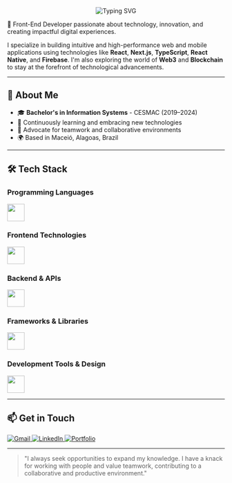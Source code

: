 <div align="center">
  <img src="https://readme-typing-svg.herokuapp.com?font=Fira+Code&weight=500&size=40&pause=1000&color=089cd1&center=true&vCenter=true&random=false&width=600&height=100&lines=Hello,+I'm+Pedro+Moura;Front-End+Developer;Web+%26+Mobile+Enthusiast" alt="Typing SVG" />
</div>

<!--
<div align="center">
  <img src="https://github-readme-stats.vercel.app/api?username=peedromoura&show_icons=true&theme=radical" alt="GitHub Stats" />
  <img src="https://github-readme-streak-stats.herokuapp.com/?user=peedromoura&theme=radical" alt="GitHub Streak" />
</div>
-->

🚀 Front-End Developer passionate about technology, innovation, and creating impactful digital experiences.

I specialize in building intuitive and high-performance web and mobile applications using technologies like **React**, **Next.js**, **TypeScript**, **React Native**, and **Firebase**. I'm also exploring the world of **Web3** and **Blockchain** to stay at the forefront of technological advancements.

---

## 🧠 About Me

- 🎓 **Bachelor's in Information Systems** - CESMAC (2019–2024)
- 🌱 Continuously learning and embracing new technologies
- 🤝 Advocate for teamwork and collaborative environments
- 🌍 Based in Maceió, Alagoas, Brazil

---

## 🛠️ Tech Stack

<!-- Programming Languages -->
<!-- Programming Languages -->
<!-- Programming Languages -->
### Programming Languages
<p>
  <img src="https://skillicons.dev/icons?i=js,ts" height="40" />
</p>

<!-- Frontend Technologies -->
### Frontend Technologies
<p>
  <img src="https://skillicons.dev/icons?i=html,css,tailwind,bootstrap" height="40" />
</p>

<!-- Backend & APIS -->
### Backend & APIs
<p>
  <img src="https://skillicons.dev/icons?i=firebase,express" height="40" />
</p>

<!-- Frameworks & Libraries -->
### Frameworks & Libraries
<p>
  <img src="https://skillicons.dev/icons?i=react,nextjs,vue,nestjs" height="40" />
</p>

<!-- Development Tools & Design -->
### Development Tools & Design
<p>
  <img src="https://skillicons.dev/icons?i=git,github,figma,postman,vscode,cursor" height="40" />
</p>

---

<!--
## 🚀 Featured Projects

<div align="center">
  <a href="https://github.com/peedromoura/project1">
    <img src="https://github-readme-stats.vercel.app/api/pin/?username=peedromoura&repo=project1&theme=radical" />
  </a>
  <a href="https://github.com/peedromoura/project2">
    <img src="https://github-readme-stats.vercel.app/api/pin/?username=peedromoura&repo=project2&theme=radical" />
  </a>
</div>
-->


## 📫 Get in Touch

<p align="left">
  <a href="mailto:contato.pedromouraa@gmail.com" target="_blank">
    <img src="https://img.shields.io/badge/Gmail-D14836?style=for-the-badge&logo=gmail&logoColor=white" alt="Gmail"/>
  </a>
  <a href="https://linkedin.com/in/peedromoura" target="_blank">
    <img src="https://img.shields.io/badge/LinkedIn-0077B5?style=for-the-badge&logo=linkedin&logoColor=white" alt="LinkedIn"/>
  </a>
  <a href="https://peedromoura.github.io/My-Portfolio/" target="_blank">
    <img src="https://img.shields.io/badge/Portfolio-255E63?style=for-the-badge&logo=About.me&logoColor=white" alt="Portfolio"/>
  </a>
</p>

---
<!--
<div align="center">
  <img src="https://komarev.com/ghpvc/?username=peedromoura&style=flat-square&color=blue" alt="Profile Views"/>
</div>
-->
> "I always seek opportunities to expand my knowledge. I have a knack for working with people and value teamwork, contributing to a collaborative and productive environment."
